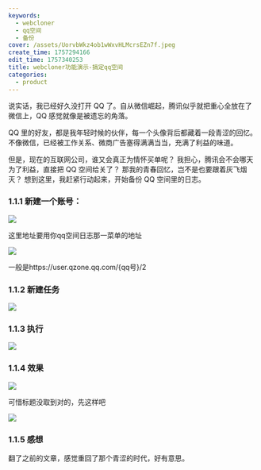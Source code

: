 ```yaml
---
keywords:
  - webcloner
  - qq空间
  - 备份
cover: /assets/UorvbWkz4ob1wWxvHLMcrsEZn7f.jpeg
create_time: 1757294166
edit_time: 1757340253
title: webcloner功能演示-搞定qq空间
categories:
  - product
---
```



说实话，我已经好久没打开 QQ 了。自从微信崛起，腾讯似乎就把重心全放在了微信上，QQ 感觉就像是被遗忘的角落。 

QQ 里的好友，都是我年轻时候的伙伴，每一个头像背后都藏着一段青涩的回忆。不像微信，已经被工作关系、微商广告塞得满满当当，充满了利益的味道。 

但是，现在的互联网公司，谁又会真正为情怀买单呢？ 我担心，腾讯会不会哪天为了利益，直接把 QQ 空间给关了？ 那我的青春回忆，岂不是也要跟着灰飞烟灭？ 想到这里，我赶紧行动起来，开始备份 QQ 空间里的日志。

### 1.1.1 新建一个账号：

<img src="/assets/DTA9bDWoDorx13xB2Uoc1uian7b.png" src-width="506" class="markdown-img m-auto" src-height="257" align="center"/>

这里地址要用你qq空间日志那一菜单的地址

<img src="/assets/T4DdbViF2oPRBFxmhNOctJRsny8.png" src-width="744" class="markdown-img m-auto" src-height="89" align="center"/>

一般是https://user.qzone.qq.com/{qq号}/2

### 1.1.2 新建任务

<img src="/assets/UOqMbf1pSonPoGxq1XEc1yiSnCg.png" src-width="560" class="markdown-img m-auto" src-height="647" align="center"/>

### 1.1.3 执行

<img src="/assets/RhFgbc29so3sH5xrrD6cvgHdnBc.png" src-width="1876" class="markdown-img m-auto" src-height="163" align="center"/>

### 1.1.4 效果

<img src="/assets/LBSkbvHuHoLVDhx2PYDcdiH7nWf.png" src-width="1560" class="markdown-img m-auto" src-height="440" align="center"/>

可惜标题没取到对的，先这样吧

<img src="/assets/FleLbLSBMoENkex2SMVc2U2hnge.png" src-width="1264" class="markdown-img" src-height="1595"/>

### 1.1.5 感想

翻了之前的文章，感觉重回了那个青涩的时代，好有意思。

